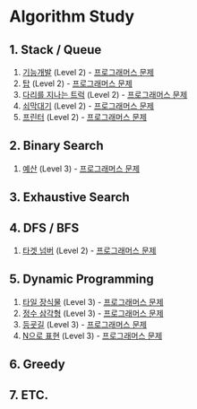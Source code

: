 # Algorithm Study


## 1. Stack / Queue
1. [기능개발](https://github.com/dataminegames/Algorithm_Study/blob/master/Stack_Queue/programmers_01.py) (Level 2) - [프로그래머스 문제](https://programmers.co.kr/learn/courses/30/lessons/42586)
2. [탑](https://github.com/dataminegames/Algorithm_Study/blob/master/Stack_Queue/programmers_02.py) (Level 2) - [프로그래머스 문제](https://programmers.co.kr/learn/courses/30/lessons/42588)
3. [다리를 지나는 트럭](https://github.com/dataminegames/Algorithm_Study/blob/master/Stack_Queue/programmers_03.py) (Level 2) - [프로그래머스 문제](https://programmers.co.kr/learn/courses/30/lessons/42583)
4. [쇠막대기](https://github.com/dataminegames/Algorithm_Study/blob/master/Stack_Queue/programmers_04.py) (Level 2) - [프로그래머스 문제](https://programmers.co.kr/learn/courses/30/lessons/42585)
5. [프린터](https://github.com/dataminegames/Algorithm_Study/blob/master/Stack_Queue/programmers_05.py) (Level 2) - [프로그래머스 문제](https://programmers.co.kr/learn/courses/30/lessons/42587)


## 2. Binary Search
1. [예산](https://github.com/dataminegames/Algorithm_Study/blob/master/BinarySearch/programmers_01.py) (Level 3) - [프로그래머스 문제](https://programmers.co.kr/learn/courses/30/lessons/43237)


## 3. Exhaustive Search


## 4. DFS / BFS
1. [타겟 넘버](https://github.com/dataminegames/Algorithm_Study/blob/master/DFS_BFS/programmers_01.py) (Level 2) - [프로그래머스 문제](https://programmers.co.kr/learn/courses/30/lessons/43165)


## 5. Dynamic Programming
1. [타일 장식물](https://github.com/dataminegames/Algorithm_Study/blob/master/DynamicProgramming/programmers_01.py) (Level 3) - [프로그래머스 문제](https://programmers.co.kr/learn/courses/30/lessons/43104)
2. [정수 삼각형](https://github.com/dataminegames/Algorithm_Study/blob/master/DynamicProgramming/programmers_02.py) (Level 3) - [프로그래머스 문제](https://programmers.co.kr/learn/courses/30/lessons/43105)
3. [등굣길](https://github.com/dataminegames/Algorithm_Study/blob/master/DynamicProgramming/programmers_03.py) (Level 3) - [프로그래머스 문제](https://programmers.co.kr/learn/courses/30/lessons/42898)
4. [N으로 표현](https://github.com/dataminegames/Algorithm_Study/blob/master/DynamicProgramming/programmers_03.py) (Level 3) - [프로그래머스 문제](https://programmers.co.kr/learn/courses/30/lessons/42895)


## 6. Greedy


## 7. ETC.
#
